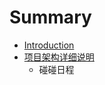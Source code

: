 # Summary

* [Introduction](README.md)
* [项目架构详细说明](xiang_mu_jia_gou_xiang_xi_shuo_ming.md)
   * 碰碰日程


